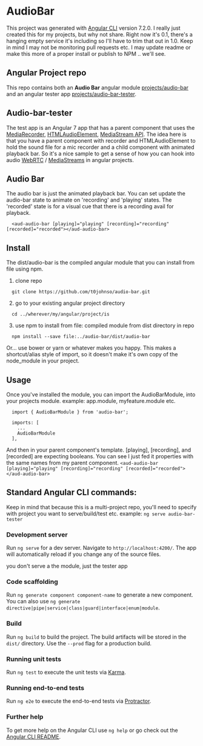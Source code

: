 # AudioBar

This project was generated with [Angular CLI](https://github.com/angular/angular-cli) version 7.2.0.
I really just created this for my projects, but why not share. Right now it's 0.1, there's a hanging empty service it's including so I'll have to trim that out in 1.0. Keep in mind I may not be monitoring pull requests etc.
I may update readme or make this more of a proper install or publish to NPM .. we'll see.

## Angular Project repo
This repo contains both an <b>Audio Bar</b> angular module [projects/audio-bar](https://github.com/t0johnso/audio-bar/tree/master/projects/audio-bar) and an angular tester app [projects/audio-bar-tester](https://github.com/t0johnso/audio-bar/tree/master/projects/audio-bar-tester).   

## Audio-bar-tester
The test app is an Angular 7 app that has a parent component that uses the [MediaRecorder](https://developer.mozilla.org/en-US/docs/Web/API/MediaRecorder), [HTMLAudioElement](https://developer.mozilla.org/en-US/docs/Web/API/HTMLAudioElement), [MediaStream API](https://developer.mozilla.org/en-US/docs/Web/API/Media_Streams_API). The idea here is that you have a parent component with recorder and HTMLAudioElement to hold the sound file for a mic recorder and a child component with animated playback bar.
So it's a nice sample to get a sense of how you can hook into audio [WebRTC](https://developer.mozilla.org/en-US/docs/Web/API/WebRTC_API) / [MediaStreams](https://developer.mozilla.org/en-US/docs/Web/API/MediaStream) in angular projects.

## Audio Bar
The audio bar is just the animated playback bar. You can set update the audio-bar state to animate on 'recording' and 'playing' states. The 'recorded' state is for a visual cue that there is a recording avail for playback.

```
  <aud-audio-bar [playing]="playing" [recording]="recording" [recorded]="recorded"></aud-audio-bar>
```


## Install
The dist/audio-bar is the compiled angular module that you can install from file using npm.
1. clone repo

```
  git clone https://github.com/t0johnso/audio-bar.git
```


2. go to your existing angular project directory

```
  cd ../wherever/my/angular/project/is
```


3. use npm to install from file: compiled module from dist directory in repo

```
  npm install --save file:../audio-bar/dist/audio-bar
```

Or... use bower or yarn or whatever makes you happy.
This makes a shortcut/alias style of import, so it doesn't make it's own copy of the node_module in your project.

## Usage
Once you've installed the module, you can import the AudioBarModule, into your projects module.
example: app.module, myfeature.module etc.

```
  import { AudioBarModule } from 'audio-bar';
```


```
  imports: [
    ...
    AudioBarModule
  ],
```

And then in your parent component's template. [playing], [recording], and [recorded] are expecting booleans. You can see I just fed it properties with the same names from my parent component.
`<aud-audio-bar [playing]="playing" [recording]="recording" [recorded]="recorded"></aud-audio-bar>`

## Standard Angular CLI commands:
Keep in mind that because this is a multi-project repo, you'll need to specify with project you want to serve/build/test etc.
example:
`ng serve audio-bar-tester`
### Development server

Run `ng serve` for a dev server. Navigate to `http://localhost:4200/`. The app will automatically reload if you change any of the source files.

you don't serve a the module, just the tester app

### Code scaffolding

Run `ng generate component component-name` to generate a new component. You can also use `ng generate directive|pipe|service|class|guard|interface|enum|module`.

### Build

Run `ng build` to build the project. The build artifacts will be stored in the `dist/` directory. Use the `--prod` flag for a production build.

### Running unit tests

Run `ng test` to execute the unit tests via [Karma](https://karma-runner.github.io).

### Running end-to-end tests

Run `ng e2e` to execute the end-to-end tests via [Protractor](http://www.protractortest.org/).

### Further help

To get more help on the Angular CLI use `ng help` or go check out the [Angular CLI README](https://github.com/angular/angular-cli/blob/master/README.md).
